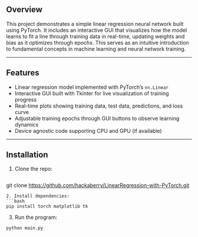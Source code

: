 ## Overview
This project demonstrates a simple linear regression neural network built using PyTorch. It includes an interactive GUI that visualizes how the model learns to fit a line through training data in real-time, updating weights and bias as it optimizes through epochs. This serves as an intuitive introduction to fundamental concepts in machine learning and neural network training.

---
## Features
- Linear regression model implemented with PyTorch’s `nn.Linear`
- Interactive GUI built with Tkinter for live visualization of training progress
- Real-time plots showing training data, test data, predictions, and loss curve
- Adjustable training epochs through GUI buttons to observe learning dynamics
- Device agnostic code supporting CPU and GPU (if available)

---
## Installation

1. Clone the repo:
   ```bash
git clone https://github.com/hackaberry/LinearRegression-with-PyTorch.git
   ```
2. Install dependencies:
```bash
pip install torch matplotlib tk
```
3. Run the program:
```bash
python main.py
```
